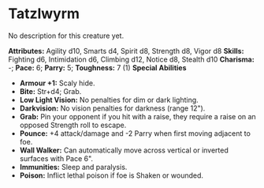 # Tatzlwyrm

No description for this creature yet.

**Attributes:** Agility d10, Smarts d4, Spirit d8, Strength d8, Vigor
d8
**Skills:** Fighting d6, Intimidation d6, Climbing d12, Notice d8,
Stealth d10
**Charisma:** -; **Pace:** 6; **Parry:** 5; **Toughness:** 7 (1)
**Special Abilities**

- **Armour +1:** Scaly hide.
- **Bite:** Str+d4; Grab.
- **Low Light Vision:** No penalties for dim or dark lighting.
- **Darkvision:** No vision penalties for darkness (range 12").
- **Grab:** Pin your opponent if you hit with a raise, they require a
raise on an opposed Strength roll to escape.
- **Pounce:** +4 attack/damage and -2 Parry when first moving adjacent
to foe.
- **Wall Walker:** Can automatically move across vertical or inverted
surfaces with Pace 6".
- **Immunities:** Sleep and paralysis.
- **Poison:** Inflict lethal poison if foe is Shaken or wounded.
